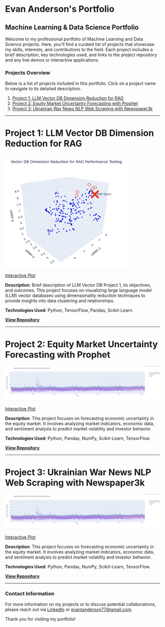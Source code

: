# Evan Anderson's Portfolio

## Machine Learning & Data Science Portfolio

Welcome to my professional portfolio of Machine Learning and Data Science projects. Here, you'll find a curated list of projects that showcase my skills, interests, and contributions to the field. Each project includes a brief description, key technologies used, and links to the project repository and any live demos or interactive applications.

### Projects Overview

Below is a list of projects included in this portfolio. Click on a project name to navigate to its detailed description.

1. [Project 1: LLM Vector DB Dimension Reduction for RAG](#llm-vector-db-project-1)
2. [Project 2: Equity Market Uncertainty Forecasting with Prophet](#equity-market-uncertainty-forecasting-project-2)
3. [Project 3: Ukrainian War News NLP Web Scraping with Newspaper3k]()
---

# Project 1: LLM Vector DB Dimension Reduction for RAG

<img src="LLM Vector DB Project 1/Header_Photo.jpg" width="400" alt="LLM Vector DB Project 1 Image">

[Interactive Plot](https://chart-studio.plotly.com/~evan.anderson/1)

**Description**: Brief description of LLM Vector DB Project 1, its objectives, and outcomes. This project focuses on visualizing large language model (LLM) vector databases using dimensionality reduction techniques to provide insights into data clustering and relationships.

**Technologies Used**: Python, TensorFlow, Pandas, Scikit-Learn.

**[View Repository](LLM%20Vector%20DB%20Project%201/LLM_Vector_DB_Visualized_with_Dimension_Reduction.ipynb)**

---

# Project 2: Equity Market Uncertainty Forecasting with Prophet

<img src="Equity Market Uncertainty Forecating Project 2/Header_Photo.jpg" width="1000" alt="Equity Market Uncertainty Forecasting Project 2 Image">

[Interactive Plot](https://chart-studio.plotly.com/~evan.anderson/4/#/)

**Description**: This project focuses on forecasting economic uncertainty in the equity market. It involves analyzing market indicators, economic data, and sentiment analysis to predict market volatility and investor behavior.

**Technologies Used**: Python, Pandas, NumPy, Scikit-Learn, TensorFlow.

**[View Repository](Equity%20Marke%20Uncertainty%20Forecating%20Project%202/Forecasting_Economic_Uncertainty_in_Equity_Market.ipynb)**

---

# Project 3: Ukrainian War News NLP Web Scraping with Newspaper3k

<img src="Equity Market Uncertainty Forecating Project 2/Header_Photo.jpg" width="1000" alt="Equity Market Uncertainty Forecasting Project 2 Image">

[Interactive Plot](https://chart-studio.plotly.com/~evan.anderson/4/#/)

**Description**: This project focuses on forecasting economic uncertainty in the equity market. It involves analyzing market indicators, economic data, and sentiment analysis to predict market volatility and investor behavior.

**Technologies Used**: Python, Pandas, NumPy, Scikit-Learn, TensorFlow.

**[View Repository](Equity%20Marke%20Uncertainty%20Forecating%20Project%202/Forecasting_Economic_Uncertainty_in_Equity_Market.ipynb)**

---



### Contact Information

For more information on my projects or to discuss potential collaborations, please reach out via [LinkedIn]([Linkedin](https://www.linkedin.com/in/evan-anderson-351925193/)) or evantanderson77@gmail.com.

Thank you for visiting my portfolio!

